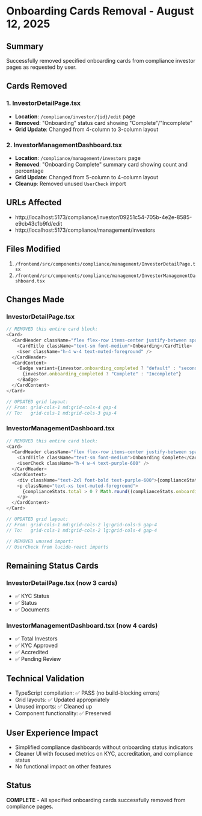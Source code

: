 # Onboarding Cards Removal - August 12, 2025

## Summary
Successfully removed specified onboarding cards from compliance investor pages as requested by user.

## Cards Removed

### 1. InvestorDetailPage.tsx
- **Location**: `/compliance/investor/{id}/edit` page
- **Removed**: "Onboarding" status card showing "Complete"/"Incomplete" 
- **Grid Update**: Changed from 4-column to 3-column layout

### 2. InvestorManagementDashboard.tsx  
- **Location**: `/compliance/management/investors` page
- **Removed**: "Onboarding Complete" summary card showing count and percentage
- **Grid Update**: Changed from 5-column to 4-column layout
- **Cleanup**: Removed unused `UserCheck` import

## URLs Affected
- http://localhost:5173/compliance/investor/09251c54-705b-4e2e-8585-e9cb43c1b9fd/edit
- http://localhost:5173/compliance/management/investors

## Files Modified
1. `/frontend/src/components/compliance/management/InvestorDetailPage.tsx`
2. `/frontend/src/components/compliance/management/InvestorManagementDashboard.tsx`

## Changes Made

### InvestorDetailPage.tsx
```typescript
// REMOVED this entire card block:
<Card>
  <CardHeader className="flex flex-row items-center justify-between space-y-0 pb-2">
    <CardTitle className="text-sm font-medium">Onboarding</CardTitle>
    <User className="h-4 w-4 text-muted-foreground" />
  </CardHeader>
  <CardContent>
    <Badge variant={investor.onboarding_completed ? "default" : "secondary"}>
      {investor.onboarding_completed ? "Complete" : "Incomplete"}
    </Badge>
  </CardContent>
</Card>

// UPDATED grid layout:
// From: grid-cols-1 md:grid-cols-4 gap-4
// To:   grid-cols-1 md:grid-cols-3 gap-4
```

### InvestorManagementDashboard.tsx
```typescript
// REMOVED this entire card block:
<Card>
  <CardHeader className="flex flex-row items-center justify-between space-y-0 pb-2">
    <CardTitle className="text-sm font-medium">Onboarding Complete</CardTitle>
    <UserCheck className="h-4 w-4 text-purple-600" />
  </CardHeader>
  <CardContent>
    <div className="text-2xl font-bold text-purple-600">{complianceStats.onboardingComplete}</div>
    <p className="text-xs text-muted-foreground">
      {complianceStats.total > 0 ? Math.round((complianceStats.onboardingComplete / complianceStats.total) * 100) : 0}% complete
    </p>
  </CardContent>
</Card>

// UPDATED grid layout:
// From: grid-cols-1 md:grid-cols-2 lg:grid-cols-5 gap-4
// To:   grid-cols-1 md:grid-cols-2 lg:grid-cols-4 gap-4

// REMOVED unused import:
// UserCheck from lucide-react imports
```

## Remaining Status Cards

### InvestorDetailPage.tsx (now 3 cards)
- ✅ KYC Status 
- ✅ Status
- ✅ Documents

### InvestorManagementDashboard.tsx (now 4 cards)
- ✅ Total Investors
- ✅ KYC Approved  
- ✅ Accredited
- ✅ Pending Review

## Technical Validation
- TypeScript compilation: ✅ PASS (no build-blocking errors)
- Grid layouts: ✅ Updated appropriately 
- Unused imports: ✅ Cleaned up
- Component functionality: ✅ Preserved

## User Experience Impact
- Simplified compliance dashboards without onboarding status indicators
- Cleaner UI with focused metrics on KYC, accreditation, and compliance status
- No functional impact on other features

## Status
**COMPLETE** - All specified onboarding cards successfully removed from compliance pages.

